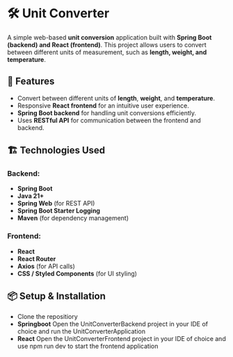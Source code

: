 # 🛠️ Unit Converter

A simple web-based **unit conversion** application built with **Spring Boot (backend) and React (frontend)**. This project allows users to convert between different units of measurement, such as **length, weight, and temperature**.

## 🚀 Features
- Convert between different units of **length**, **weight**, and **temperature**.
- Responsive **React frontend** for an intuitive user experience.
- **Spring Boot backend** for handling unit conversions efficiently.
- Uses **RESTful API** for communication between the frontend and backend.

## 🏗️ Technologies Used
### Backend:
- **Spring Boot**
- **Java 21+**
- **Spring Web** (for REST API)
- **Spring Boot Starter Logging**
- **Maven** (for dependency management)

### Frontend:
- **React**
- **React Router**
- **Axios** (for API calls)
- **CSS / Styled Components** (for UI styling)

## 📦 Setup & Installation
- Clone the repositiory
- **Springboot** Open the UnitConverterBackend project in your IDE of choice and run the UnitConverterApplication
- **React** Open the UnitConverterFrontend project in your IDE of choice and use npm run dev to start the frontend application

